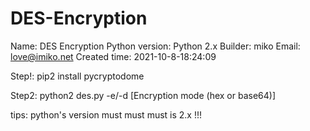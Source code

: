 # DES-Encryption
Name: DES Encryption
Python version: Python 2.x
Builder: miko
Email: love@imiko.net
Created time: 2021-10-8-18:24:09

Step!: pip2 install pycryptodome

Step2: python2 des.py -e/-d <key> <data> [Encryption mode (hex or base64)]


tips: python's version must must must is 2.x !!!

